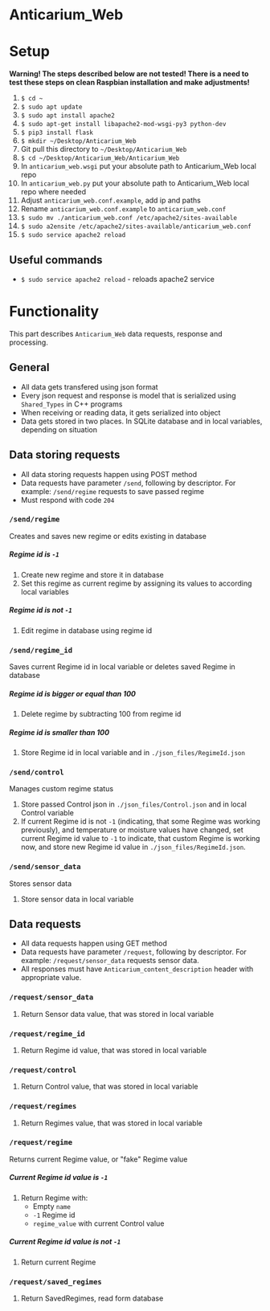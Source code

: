 # Anticarium_Web


# Setup

**Warning! The steps described below are not tested! There is a need to test these steps on clean Raspbian installation and make adjustments!** 

1. `$ cd ~`
2. `$ sudo apt update`
3. `$ sudo apt install apache2`
4. `$ sudo apt-get install libapache2-mod-wsgi-py3 python-dev`
5. `$ pip3 install flask`
6. `$ mkdir ~/Desktop/Anticarium_Web`
7. Git pull this directory to `~/Desktop/Anticarium_Web`
8. `$ cd ~/Desktop/Anticarium_Web/Anticarium_Web`
9. In `anticarium_web.wsgi` put your absolute path to Anticarium_Web local repo
10. In `anticarium_web.py` put your absolute path to Anticarium_Web local repo where needed
11. Adjust `anticarium_web.conf.example`, add ip and paths
12. Rename `anticarium_web.conf.example` to `anticarium_web.conf`
13. `$ sudo mv ./anticarium_web.conf /etc/apache2/sites-available`
14. `$ sudo a2ensite /etc/apache2/sites-available/anticarium_web.conf`
15. `$ sudo service apache2 reload`

## Useful commands

- `$ sudo service apache2 reload` - reloads apache2 service

# Functionality

This part describes `Anticarium_Web` data requests, response and processing.

## General

- All data gets transfered using json format
- Every json request and response is model that is serialized using `Shared_Types` in C++ programs
- When receiving or reading data, it gets serialized into object
- Data gets stored in two places. In SQLite database and in local variables, depending on situation

## Data storing requests

- All data storing requests happen using POST method
- Data requests have parameter `/send`, following by descriptor. For example: `/send/regime` requests to save passed regime
- Must respond with code `204`

### `/send/regime`

Creates and saves new regime or edits existing in database

##### Regime id is `-1`

1. Create new regime and store it in database
2. Set this regime as current regime by assigning its values to according local variables

##### Regime id is not `-1`

1. Edit regime in database using regime id

### `/send/regime_id`

Saves current Regime id in local variable or deletes saved Regime in database

##### Regime id is bigger or equal than 100

1. Delete regime by subtracting 100 from regime id

##### Regime id is smaller than 100

1. Store Regime id in local variable and in `./json_files/RegimeId.json`

### `/send/control`

Manages custom regime status

1. Store passed Control json in `./json_files/Control.json` and in local Control variable
2. If current Regime id is not `-1` (indicating, that some Regime was working previously), and temperature or moisture values have changed, set current Regime id value to `-1` to indicate, that custom Regime is working now, and store new Regime id value in `./json_files/RegimeId.json`.

### `/send/sensor_data`

Stores sensor data

1. Store sensor data in local variable

## Data requests

- All data requests happen using GET method
- Data requests have parameter `/request`, following by descriptor. For example: `/request/sensor_data` requests sensor data.
- All responses must have `Anticarium_content_description` header with appropriate value. 
 
### `/request/sensor_data`

1. Return Sensor data value, that was stored in local variable

### `/request/regime_id`

1. Return Regime id value, that was stored in local variable

### `/request/control`

1. Return Control value, that was stored in local variable

### `/request/regimes`

1. Return Regimes value, that was stored in local variable

### `/request/regime`

Returns current Regime value, or "fake" Regime value

##### Current Regime id value is `-1`

1. Return Regime with:
    - Empty `name`
    - `-1` Regime id
    - `regime_value` with current Control value

##### Current Regime id value is not `-1`

1. Return current Regime

### `/request/saved_regimes`

1. Return SavedRegimes, read form database 